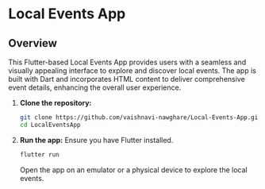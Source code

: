 # Local Events App

## Overview

This Flutter-based Local Events App provides users with a seamless and visually appealing interface to explore and discover local events. The app is built with Dart and incorporates HTML content to deliver comprehensive event details, enhancing the overall user experience.

1. **Clone the repository:**
    ```bash
    git clone https://github.com/vaishnavi-nawghare/Local-Events-App.git
    cd LocalEventsApp
    ```

2. **Run the app:**
    Ensure you have Flutter installed.
    ```bash
    flutter run
    ```
    Open the app on an emulator or a physical device to explore the local events.





